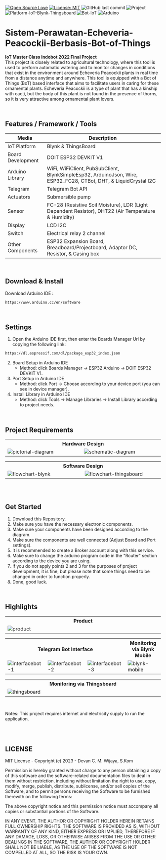 [![Open Source Love](https://badges.frapsoft.com/os/v1/open-source.svg?style=flat)](https://github.com/ellerbrock/open-source-badges/)
[![License: MIT](https://img.shields.io/badge/License-MIT-green.svg)](https://opensource.org/licenses/MIT)
![GitHub last commit](https://img.shields.io/github/last-commit/devancakra/Sistem-Perawatan-Echeveria-Peacockii-Berbasis-Bot-of-Things)
![Project](https://img.shields.io/badge/Project-Bot%20of%20Things-light.svg?style=flat&logo=github&logoColor=white&color=bcbcbc)
![Platform-IoT-Blynk-Thingsboard](https://img.shields.io/badge/Platform-Blynk-%2DThingsboard-light.svg?style=flat&logo=GoogleChrome&logoColor=white&color=bcbcbc)
![Bot-IoT](https://img.shields.io/badge/Based-Telegram%20Bot-light.svg?style=flat&logo=telegram&logoColor=white&color=bcbcbc)
![Arduino](https://img.shields.io/badge/Tools-Arduino%20IDE-light.svg?style=flat&logo=arduino&logoColor=white&color=bcbcbc)

# Sistem-Perawatan-Echeveria-Peacockii-Berbasis-Bot-of-Things
<strong>IoT Master Class Indobot 2022 Final Project</strong><br>
This project is closely related to agricultural technology, where this tool is used to perform automatic watering and to monitor changes in conditions that exist in the environment around Echeveria Peacockii plants in real time from a distance anytime and anywhere. This tool is equipped with a Bot of Things (BoT) based interface that aims to facilitate users in caring for these ornamental plants. Echeveria Peacockii is a type of plant that has a kinship with cacti, but the body of this plant is not found in the presence of thorns, so it is very attractive among ornamental plant lovers.

<br>

## Features / Framework / Tools
| Media | Description |
| --- | --- |
| IoT Platform | Blynk & ThingsBoard |
| Board Development | DOIT ESP32 DEVKIT V1 |
| Arduino Library | WiFi, WiFiClient, PubSubClient, BlynkSimpleEsp32, ArduinoJson, Wire, ESP32_FC28, CTBot, DHT, & LiquidCrystal I2C |
| Telegram | Telegram Bot API |
| Actuators | Submersible pump |
| Sensor | FC-28 (Resistive Soil Moisture), LDR (Light Dependent Resistor), DHT22 (Air Temperature & Humidity) |
| Display | LCD I2C |
| Switch | Electrical relay 2 channel |
| Other Components | ESP32 Expansion Board, Breadboard/Projectboard, Adaptor DC, Resistor, & Casing box |

<br>

## Download & Install
Download Arduino IDE :
```bash
https://www.arduino.cc/en/software
```

<br>

## Settings
1. Open the Arduino IDE first, then enter the Boards Manager Url by copying the following link:
```bash
https://dl.espressif.com/dl/package_esp32_index.json
```
2. Board Setup in Arduino IDE
   <ul>
      <li>Method: click Boards Manager -> ESP32 Arduino -> DOIT ESP32 DEVKIT V1.</li>
   </ul>
3. Port Setup in Arduino IDE
   <ul>
      <li>Method: click Port -> Choose according to your device port (you can see in device manager).</li>
   </ul>
4. Install Library in Arduino IDE
   <ul>
      <li>Method: click Tools -> Manage Libraries -> Install Library according to project needs.</li>
   </ul>

<br>

## Project Requirements
<table>
<tr>
<th colspan="2">Hardware Design</th>
</tr>
<tr>
<td width="420"><img src="https://github.com/devancakra/Sistem-Perawatan-Echeveria-Peacockii-Berbasis-Bot-of-Things/assets/54527592/5b54e9a0-2972-46b9-a06b-d8a093266ee9" alt="pictorial-diagram"></td>
<td width="420"><img src="https://github.com/devancakra/Sistem-Perawatan-Echeveria-Peacockii-Berbasis-Bot-of-Things/assets/54527592/3fffa52b-5e16-465a-987a-fba5074de658" alt="schematic-diagram"></td>
</tr>
</table>
<table>
<tr>
<th colspan="2">Software Design</th>
</tr>
<tr>
<td width="420"><img src="https://github.com/devancakra/Sistem-Perawatan-Echeveria-Peacockii-Berbasis-Bot-of-Things/assets/54527592/3c6af705-8d0b-4291-9825-d633338e1f67" alt="flowchart-blynk"></td>
<td width="420"><img src="https://github.com/devancakra/Sistem-Perawatan-Echeveria-Peacockii-Berbasis-Bot-of-Things/assets/54527592/45c85d49-59ff-4f20-98ce-9405e0c07fe5" alt="flowchart-thingsboard"></td>
</tr>
</table>

<br><br>

## Get Started
1. Download this Repository.
2. Make sure you have the necessary electronic components.
3. Make sure your components have been designed according to the diagram.
4. Make sure the components are well connected (Adjust Board and Port settings).
5. It is recommended to create a Broker account along with this service.
6. Make sure to change the arduino program code in the "Router" section according to the device you are using.
7. If you do not apply points 2 and 3 for the purposes of project development, it is fine, but please note that some things need to be changed in order to function properly.
8. Done, good luck.

<br>

## Highlights
<table>
<tr>
<th width="840">Product</th>
</tr>
<tr>
<td><img src="https://github.com/devancakra/Sistem-Perawatan-Echeveria-Peacockii-Berbasis-Bot-of-Things/assets/54527592/88b94f07-953e-4cdb-84f8-a4849ff031e8" alt="product"></td>
</tr>
</table>
<table>
<tr>
<th colspan="3">Telegram Bot Interface</th>
<th colspan="1">Monitoring via Blynk Mobile</th>
</tr>
<tr>
<td width="210"><img src="https://github.com/devancakra/Sistem-Perawatan-Echeveria-Peacockii-Berbasis-Bot-of-Things/assets/54527592/d57ba0a1-895b-4d49-99b0-22931c8f99bb" alt="interfacebot-1"></td>
<td width="210"><img src="https://github.com/devancakra/Sistem-Perawatan-Echeveria-Peacockii-Berbasis-Bot-of-Things/assets/54527592/37cef7d6-f2b2-4e94-8ed6-d696780e13a5" alt="interfacebot-2"></td>
<td width="210"><img src="https://github.com/devancakra/Sistem-Perawatan-Echeveria-Peacockii-Berbasis-Bot-of-Things/assets/54527592/ce29156a-5f1b-4231-a1d9-4ba03e28bea5" alt="interfacebot-3"></td>
<td width="210"><img src="https://github.com/devancakra/Sistem-Perawatan-Echeveria-Peacockii-Berbasis-Bot-of-Things/assets/54527592/e3d0fb05-4668-4e33-a186-002f538d8ddb" alt="blynk-mobile"></td>
</tr>
</table>
<table>
<tr>
<th width="840">Monitoring via Thingsboard</th>
</tr>
<tr>
<td><img src="https://github.com/devancakra/Sistem-Perawatan-Echeveria-Peacockii-Berbasis-Bot-of-Things/assets/54527592/48380dd7-cb7c-4c7d-ae1c-e637bf9adacf" alt="thingsboard"></td>
</tr>
</table>

<br>

Notes: This project requires internet and electricity supply to run the application.

<br><br>

## LICENSE
MIT License - Copyright (c) 2023 - Devan C. M. Wijaya, S.Kom

Permission is hereby granted without charge to any person obtaining a copy of this software and the software-related documentation files to deal in them without restriction, including without limitation the right to use, copy, modify, merge, publish, distribute, sublicense, and/or sell copies of the Software, and to permit persons receiving the Software to be furnished therewith on the following terms:

The above copyright notice and this permission notice must accompany all copies or substantial portions of the Software.

IN ANY EVENT, THE AUTHOR OR COPYRIGHT HOLDER HEREIN RETAINS FULL OWNERSHIP RIGHTS. THE SOFTWARE IS PROVIDED AS IS, WITHOUT WARRANTY OF ANY KIND, EITHER EXPRESS OR IMPLIED, THEREFORE IF ANY DAMAGE, LOSS, OR OTHERWISE ARISES FROM THE USE OR OTHER DEALINGS IN THE SOFTWARE, THE AUTHOR OR COPYRIGHT HOLDER SHALL NOT BE LIABLE, AS THE USE OF THE SOFTWARE IS NOT COMPELLED AT ALL, SO THE RISK IS YOUR OWN.
